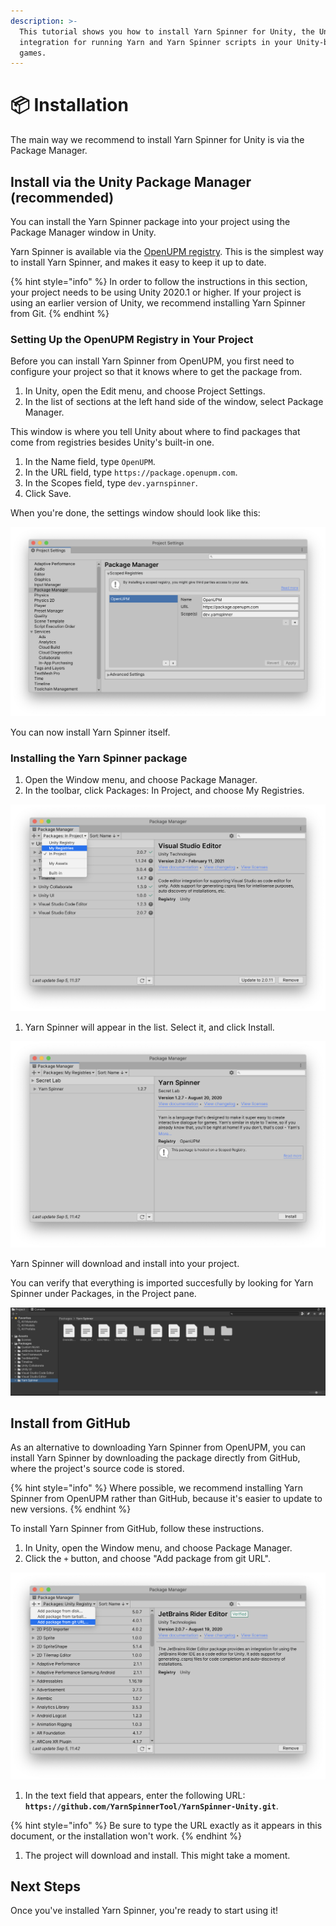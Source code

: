```yaml
---
description: >-
  This tutorial shows you how to install Yarn Spinner for Unity, the Unity
  integration for running Yarn and Yarn Spinner scripts in your Unity-based
  games.
---
```


# 📦 Installation

The main way we recommend to install Yarn Spinner for Unity is via the Package Manager.

## Install via the Unity Package Manager (recommended)

You can install the Yarn Spinner package into your project using the Package Manager window in Unity.

Yarn Spinner is available via the [OpenUPM registry](https://openupm.com). This is the simplest way to install Yarn Spinner, and makes it easy to keep it up to date.

{% hint style="info" %}
In order to follow the instructions in this section, your project needs to be using Unity 2020.1 or higher. If your project is using an earlier version of Unity, we recommend installing Yarn Spinner from Git.
{% endhint %}

### Setting Up the OpenUPM Registry in Your Project

Before you can install Yarn Spinner from OpenUPM, you first need to configure your project so that it knows where to get the package from.

1. In Unity, open the Edit menu, and choose Project Settings.
2. In the list of sections at the left hand side of the window, select Package Manager.

This window is where you tell Unity about where to find packages that come from registries besides Unity's built-in one.

1. In the Name field, type `OpenUPM`.
2. In the URL field, type `https://package.openupm.com`.
3. In the Scopes field, type `dev.yarnspinner`.
4. Click Save.

When you're done, the settings window should look like this:

![](../.gitbook/assets/installing-unity-package-manager-registry.png)

You can now install Yarn Spinner itself.

### Installing the Yarn Spinner package

1. Open the Window menu, and choose Package Manager.
2. In the toolbar, click Packages: In Project, and choose My Registries.

![](../.gitbook/assets/installing-unity-package-manager-select-package-list.png)

1. Yarn Spinner will appear in the list. Select it, and click Install.

![](../.gitbook/assets/installing-unity-package-manager-registry-select-package.png)

Yarn Spinner will download and install into your project.

You can verify that everything is imported succesfully by looking for Yarn Spinner under Packages, in the Project pane.

![Verify that Unity has the package by checking the Packages folder of the Project pane.](../.gitbook/assets/screen-shot-2021-03-07-at-2.16.14-pm.png)

## Install from GitHub

As an alternative to downloading Yarn Spinner from OpenUPM, you can install Yarn Spinner by downloading the package directly from GitHub, where the project's source code is stored.

{% hint style="info" %}
Where possible, we recommend installing Yarn Spinner from OpenUPM rather than GitHub, because it's easier to update to new versions.
{% endhint %}

To install Yarn Spinner from GitHub, follow these instructions.

1. In Unity, open the Window menu, and choose Package Manager.
2. Click the `+` button, and choose "Add package from git URL".

![](../.gitbook/assets/installing-unity-git-select-url.png)

1. In the text field that appears, enter the following URL: **`https://github.com/YarnSpinnerTool/YarnSpinner-Unity.git`**.

{% hint style="info" %}
Be sure to type the URL exactly as it appears in this document, or the installation won't work.
{% endhint %}

1. The project will download and install. This might take a moment.

## Next Steps

Once you've installed Yarn Spinner, you're ready to start using it!
